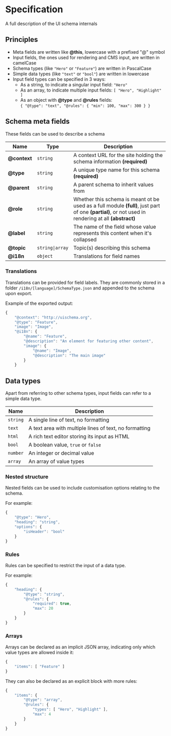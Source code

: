 # Specification

A full description of the UI schema internals

## Principles

* Meta fields are written like **@this**, lowercase with a prefixed "@" symbol
* Input fields, the ones used for rendering and CMS input, are written in camelCase
* Schema types (like `"Hero"` or `"Feature"`) are written in PascalCase
* Simple data types (like `"text"` or `"bool"`) are written in lowercase
* Input field types can be specified in 3 ways:
    * As a string, to indicate a singular input field: `"Hero"`
    * As an array, to indicate multiple input fields: `[ "Hero", "Highlight" ]`
    * As an object with **@type** and **@rules** fields:  
        `{ "@type": "text", "@rules": { "min": 100, "max": 300 } }`

## Schema meta fields

These fields can be used to describe a schema

| Name | Type | Description |
| --- | --- | --- |
| **@context** | `string` | A context URL for the site holding the schema information **(required)** |
| **@type** | `string` | A unique type name for this schema **(required)** |
| **@parent** | `string` | A parent schema to inherit values from |
| **@role** | `string` | Whether this schema is meant ot be used as a full module **(full)**, just part of one **(partial)**, or not used in rendering at all **(abstract)** |
| **@label** | `string` | The name of the field whose value represents this content when it's collapsed |
| **@topic** | `string\|array` | Topic(s) describing this schema |
| **@i18n** | `object` | Translations for field names |

### Translations

Translations can be provided for field labels. They are commonly stored in a folder `/i18n/[language]/SchemaType.json` and appended to the schema upon export.

Example of the exported output:

```javascript
{
    "@context": "http://uischema.org",
    "@type": "Feature",
    "image": "Image",
    "@i18n": {
        "@name": "Feature",
        "@description": "An element for featuring other content",
        "image": {
            "@name": "Image",
            "@description": "The main image"
        }
    }
```

## Data types

Apart from referring to other schema types, input fields can refer to a simple data type.

| Name | Description |
| --- | --- |
| `string` | A single line of text, no formatting |
| `text` | A text area with multiple lines of text, no formatting |
| `html` | A rich text editor storing its input as HTML |
| `bool` | A boolean value, `true` or `false` |
| `number` | An integer or decimal value |
| `array` | An array of value types |

### Nested structure

Nested fields can be used to include customisation options relating to the schema. 

For example:

```javascript
{
    "@type": "Hero",
    "heading": "string",
    "options": {
        "isHeader": "bool"
    }
}
```

### Rules

Rules can be specified to restrict the input of a data type.

For example:

```javascript
{
    "heading": {
        "@type": "string",
        "@rules": {
            "required": true,
            "max": 20
        }
    }
}
```

### Arrays

Arrays can be declared as an implicit JSON array, indicating only which value types are allowed inside it:

```javascript
{
    "items": [ "Feature" ]
}
```

They can also be declared as an explicit block with more rules:

```javascript
{
    "items": {
        "@type": "array",
        "@rules": {
            "types": [ "Hero", "Highlight" ],
            "max": 4
        }
    }
}
```
